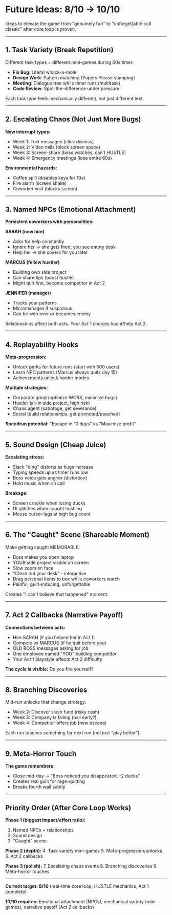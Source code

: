# Future Ideas: 8/10 → 10/10

Ideas to elevate the game from "genuinely fun" to "unforgettable cult classic" after core loop is proven.

---

## 1. Task Variety (Break Repetition)

Different task types = different mini-games during 60s timer:
- **Fix Bug**: Literal whack-a-mole
- **Design Work**: Pattern matching (Papers Please stamping)
- **Meeting**: Dialogue tree while timer runs (multitask)
- **Code Review**: Spot-the-difference under pressure

Each task type feels mechanically different, not just different text.

---

## 2. Escalating Chaos (Not Just More Bugs)

**New interrupt types:**
- Week 1: Text messages (click dismiss)
- Week 2: Video calls (block screen space)
- Week 3: Screen-share (boss watches, can't HUSTLE)
- Week 4: Emergency meetings (lose entire 60s)

**Environmental hazards:**
- Coffee spill (disables keys for 10s)
- Fire alarm (screen shake)
- Coworker visit (blocks screen)

---

## 3. Named NPCs (Emotional Attachment)

**Persistent coworkers with personalities:**

**SARAH (new hire)**
- Asks for help constantly
- Ignore her → she gets fired, you see empty desk
- Help her → she covers for you later

**MARCUS (fellow hustler)**
- Building own side project
- Can share tips (boost hustle)
- Might quit first, become competitor in Act 2

**JENNIFER (manager)**
- Tracks your patterns
- Micromanages if suspicious
- Can be won over or becomes enemy

Relationships affect both acts. Your Act 1 choices haunt/help Act 2.

---

## 4. Replayability Hooks

**Meta-progression:**
- Unlock perks for future runs (start with 500 users)
- Learn NPC patterns (Marcus always quits day 15)
- Achievements unlock harder modes

**Multiple strategies:**
- Corporate grind (optimize WORK, minimize bugs)
- Hustler (all-in side project, high risk)
- Chaos agent (sabotage, get severance)
- Social (build relationships, get promoted/poached)

**Speedrun potential:** "Escape in 10 days" vs "Maximize profit"

---

## 5. Sound Design (Cheap Juice)

**Escalating stress:**
- Slack "ding" distorts as bugs increase
- Typing speeds up as timer runs low
- Boss voice gets angrier (distortion)
- Hold music when on call

**Breakage:**
- Screen crackle when losing ducks
- UI glitches when caught hustling
- Mouse cursor lags at high bug count

---

## 6. The "Caught" Scene (Shareable Moment)

Make getting caught MEMORABLE:
- Boss makes you open laptop
- YOUR side project visible on screen
- Slow zoom on face
- "Clean out your desk" - interactive
- Drag personal items to box while coworkers watch
- Painful, guilt-inducing, unforgettable

Creates "I can't believe that happened" moment.

---

## 7. Act 2 Callbacks (Narrative Payoff)

**Connections between acts:**
- Hire SARAH (if you helped her in Act 1)
- Compete vs MARCUS (if he quit before you)
- OLD BOSS messages asking for job
- One employee named "YOU" building competitor
- Your Act 1 playstyle affects Act 2 difficulty

**The cycle is visible:** Do you fire yourself?

---

## 8. Branching Discoveries

Mid-run unlocks that change strategy:
- Week 2: Discover slush fund (risky cash)
- Week 3: Company is failing (bail early?)
- Week 4: Competitor offers job (new escape)

Each run teaches something for next run (not just "play better").

---

## 9. Meta-Horror Touch

**The game remembers:**
- Close mid-day → "Boss noticed you disappeared. -2 ducks"
- Creates real guilt for rage-quitting
- Breaks fourth wall subtly

---

## Priority Order (After Core Loop Works)

**Phase 1 (biggest impact/effort ratio):**
1. Named NPCs + relationships
2. Sound design
3. "Caught" scene

**Phase 2 (depth):**
4. Task variety mini-games
5. Meta-progression/unlocks
6. Act 2 callbacks

**Phase 3 (polish):**
7. Escalating chaos events
8. Branching discoveries
9. Meta-horror touches

---

**Current target: 8/10** (real-time core loop, HUSTLE mechanics, Act 1 complete)

**10/10 requires:** Emotional attachment (NPCs), mechanical variety (mini-games), narrative payoff (Act 2 callbacks)
